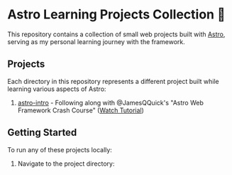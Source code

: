 # Astro Learning Projects Collection 🚀

This repository contains a collection of small web projects built with [Astro](https://astro.build), serving as my personal learning journey with the framework.

## Projects

Each directory in this repository represents a different project built while learning various aspects of Astro:

1. [astro-intro](./astro-intro/) - Following along with @JamesQQuick's "Astro Web Framework Crash Course" ([Watch Tutorial](https://www.youtube.com/watch?v=e-hTm5VmofI))


## Getting Started

To run any of these projects locally:

1. Navigate to the project directory: 